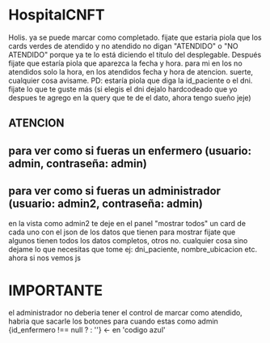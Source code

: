 # HospitalCNFT
Holis. ya se puede marcar como completado. fijate que estaria piola que los cards verdes de atendido y no atendido no digan "ATENDIDO" o "NO ATENDIDO" porque ya te lo está diciendo el título del desplegable. Después fijate que estaría piola que aparezca la fecha y hora. para mi en los no atendidos solo la hora, en los atendidos fecha y hora de atencion. suerte, cualquier cosa avisame.
PD: estaría piola que diga la id_paciente o el dni. fijate lo que te guste más (si elegis el dni dejalo hardcodeado que yo despues te agrego en la query que te de el dato, ahora tengo sueño jeje)

## ATENCION
## para ver como si fueras un enfermero (usuario: admin, contraseña: admin)

## para ver como si fueras un administrador (usuario: admin2, contraseña: admin)

en la vista como admin2 te deje en el panel "mostrar todos" un card de cada uno con el json de los datos que tienen para mostrar fijate que algunos tienen todos los datos completos, otros no. cualquier cosa sino dejame lo que necesitas que tome ej: dni_paciente, nombre_ubicacion etc. ahora si nos vemos js
# IMPORTANTE
el administrador no deberia tener el control de marcar como atendido, habria que sacarle los botones para cuando estas como admin {id_enfermero !== null ? <componenteMarcarComoCompletado> : ''} <- en 'codigo azul'
